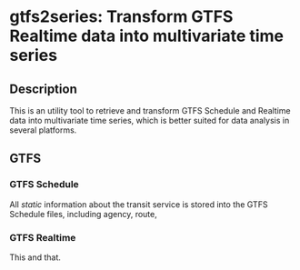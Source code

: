 # gtfs2series: Transform GTFS Realtime data into multivariate time series

## Description

This is an utility tool to retrieve and transform GTFS Schedule and Realtime data into multivariate time series, which is better suited for data analysis in several platforms.

## GTFS

### GTFS Schedule

All *static* information about the transit service is stored into the GTFS Schedule files, including agency, route, 

### GTFS Realtime

This and that.
